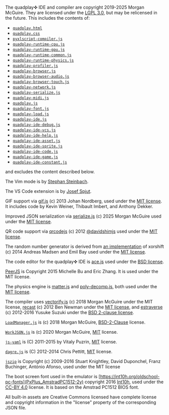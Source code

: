 The quadplay✜ IDE and compiler are copyright 2019-2025 Morgan McGuire. They are licensed under the
[LGPL 3.0](https://www.gnu.org/licenses/lgpl-3.0.en.html), but may be relicensed in the future.
This includes the contents of:

- [`quadplay.html`](../console/quadplay.html)
- [`quadplay.css`](../console/quadplay.css)
- [`pyxlscript-compiler.js`](../console/pyxlscript-compiler.js)
- [`quadplay-runtime-cpu.js`](../console/quadplay-runtime-cpu.js)
- [`quadplay-runtime-gpu.js`](../console/quadplay-runtime-gpu.js)
- [`quadplay-runtime-common.js`](../console/quadplay-runtime-common.js)
- [`quadplay-runtime-physics.js`](../console/quadplay-runtime-physics.js)
- [`quadplay-profiler.js`](../console/quadplay-profiler.js)
- [`quadplay-browser.js`](../console/quadplay-browser.js)
- [`quadplay-browser-audio.js`](../console/quadplay-browser-audio.js)
- [`quadplay-browser-touch.js`](../console/quadplay-browser-touch.js)
- [`quadplay-network.js`](../console/quadplay-network.js)
- [`quadplay-serialize.js`](../console/quadplay-serialize.js)
- [`quadplay-midi.js`](../console/quadplay-midi.js)
- [`quadplay.js`](../console/quadplay.js)
- [`quadplay-font.js`](../console/quadplay-font.js)
- [`quadplay-load.js`](../console/quadplay-load.js)
- [`quadplay-ide.js`](../console/quadplay-ide.js)
- [`quadplay-ide-debug.js`](../console/quadplay-ide-debug.js)
- [`quadplay-ide-vcs.js`](../console/quadplay-ide-vcs.js)
- [`quadplay-ide-help.js`](../console/quadplay-ide-help.js)
- [`quadplay-ide-asset.js`](../console/quadplay-ide-asset.js)
- [`quadplay-ide-sprite.js`](../console/quadplay-ide-sprite.js)
- [`quadplay-ide-code.js`](../console/quadplay-ide-code.js)
- [`quadplay-ide-game.js`](../console/quadplay-ide-game.js)
- [`quadplay-ide-constant.js`](../console/quadplay-ide-constant.js)

and excludes the content described below. 

The Vim mode is by [Stephan Steinbach](https://twitter.com/stephan_gfx).

The VS Code extension is by [Josef Spjut](http://josef.spjut.me/).

GIF support via [gif.js](https://github.com/jnordberg/gif.js) (c) 2013 Johan Nordberg,
used under the [MIT license](https://github.com/jnordberg/gif.js/blob/master/LICENSE). It includes code by Kevin Weiner, Thibault Imbert, and Anthony
Dekker.

Improved JSON serialization via [serialize.js](https://github.com/morgan3d/serializejs/) (c) 2025 Morgan McGuire
used under the [MIT license](https://github.com/morgan3d/serializejs/blob/main/LICENSE).

QR code support via [qrcodejs](https://github.com/davidshimjs/qrcodejs) (c) 2012 [@davidshimjs](https://twitter.com/davidshimjs) used under
the [MIT license](https://raw.githubusercontent.com/davidshimjs/qrcodejs/master/LICENSE).

The random number generator is derived from
[an implementation](https://github.com/AndreasMadsen/xorshift/blob/master/xorshift.js)
of xorshift (c) 2014 Andreas Madsen and Emil Bay used under the
[MIT license](https://github.com/AndreasMadsen/xorshift/blob/master/LICENSE.md).

The code editor for the quadplay✜ IDE is [ace.js](https://ace.c9.io/) used under the [BSD license](https://github.com/ajaxorg/ace/blob/master/LICENSE).

[PeerJS](https://peerjs.com/) is Copyright 2015 Michelle Bu and Eric Zhang. It is
used under the MIT license.

The physics engine is [matter.js](https://brm.io/matter-js/) and
[poly-decomp.js](https://github.com/schteppe/poly-decomp.js), both
used under the
[MIT license](https://raw.githubusercontent.com/liabru/matter-js/master/LICENSE).

The compiler uses
[vectorify.js](https://github.com/morgan3d/misc/tree/master/jsvectorify)
(c) 2018 Morgan McGuire under the MIT license, [recast](https://github.com/benjamn/recast)
(c) 2012 Ben Newman under the [MIT license](https://github.com/benjamn/recast/blob/master/LICENSE),
and [estraverse](https://github.com/estools/estraverse)
(c) 2012-2016 Yusuke Suzuki under the [BSD 2-clause license](https://github.com/estools/estraverse/blob/master/LICENSE.BSD).

[`LoadManager.js`](https://github.com/morgan3d/misc/tree/master/jsloadmanager) is (c) 2018 Morgan McGuire,
[BSD-2-Clause](https://opensource.org/licenses/BSD-2-Clause) license.

[`WorkJSON.js`](https://github.com/morgan3d/workjson) is (c) 2020 Morgan McGuire,
[MIT](https://github.com/morgan3d/workjson/blob/master/LICENSE) license.

[`js-yaml`](https://github.com/morgan3d/misc/tree/master/jsloadmanager) is (C) 2011-2015 by Vitaly Puzrin,
[MIT](https://raw.githubusercontent.com/nodeca/js-yaml/master/LICENSE)
license.

[`dagre.js`](https://github.com/dagrejs/dagre) is (C) 2012-2014 Chris Pettitt, [MIT](https://github.com/dagrejs/dagre/blob/master/LICENSE) license.

[`jszip`](https://stuk.github.io/jszip/) is Copyright (c) 2009-2016 Stuart Knightley, David Duponchel, Franz Buchinger, António Afonso,
used under the MIT license

The boot screen font used in the emulator is
[https://int10h.org/oldschool-pc-fonts](PxPlus_AmstradPC1512-2y) copyright 2016
[Int10h](https://int10h.org/), used under the [CC-BY 4.0](http://creativecommons.org/licenses/by-sa/4.0/) license.
It is based on the Amstrad PC1512 BIOS font.

All built-in assets are Creative Commons licensed have complete license and copyright information in the "license" property of the corresponding JSON file.
